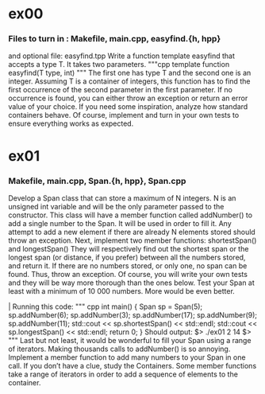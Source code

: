 # ex00
### Files to turn in : Makefile, main.cpp, easyfind.{h, hpp}
and optional file: easyfind.tpp
Write a function template easyfind that accepts a type T. It takes two parameters.
"""cpp
template <typename T>
function easyfind<T>(T type, int)
"""
The first one has type T and the second one is an integer.
Assuming T is a container of integers, this function has to find the first occurrence
of the second parameter in the first parameter.
If no occurrence is found, you can either throw an exception or return an error value
of your choice. If you need some inspiration, analyze how standard containers behave.
Of course, implement and turn in your own tests to ensure everything works as expected.

# ex01
### Makefile, main.cpp, Span.{h, hpp}, Span.cpp
Develop a Span class that can store a maximum of N integers. N is an unsigned int
variable and will be the only parameter passed to the constructor.
This class will have a member function called addNumber() to add a single number
to the Span. It will be used in order to fill it. Any attempt to add a new element if there
are already N elements stored should throw an exception.
Next, implement two member functions: shortestSpan() and longestSpan()
They will respectively find out the shortest span or the longest span (or distance, if
you prefer) between all the numbers stored, and return it. If there are no numbers stored,
or only one, no span can be found. Thus, throw an exception.
Of course, you will write your own tests and they will be way more thorough than the
ones below. Test your Span at least with a minimum of 10 000 numbers. More would be
even better.

| Running this code:
""" cpp
int main()
{
Span sp = Span(5);
sp.addNumber(6);
sp.addNumber(3);
sp.addNumber(17);
sp.addNumber(9);
sp.addNumber(11);
std::cout << sp.shortestSpan() << std::endl;
std::cout << sp.longestSpan() << std::endl;
return 0;
}
Should output:
$> ./ex01
2
14
$>
"""
Last but not least, it would be wonderful to fill your Span using a range of iterators.
Making thousands calls to addNumber() is so annoying. Implement a member function
to add many numbers to your Span in one call.
If you don’t have a clue, study the Containers. Some member
functions take a range of iterators in order to add a sequence of
elements to the container.